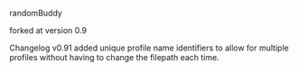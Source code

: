 randomBuddy

forked at version 0.9

Changelog
v0.91 added unique profile name identifiers to allow for multiple profiles without having to change the filepath each time.
